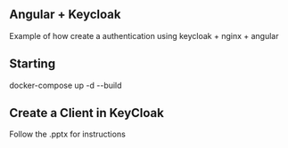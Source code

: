 ## Angular + Keycloak

Example of how create a authentication using keycloak + nginx + angular

## Starting

docker-compose up -d --build

## Create a Client in KeyCloak

Follow the .pptx for instructions
